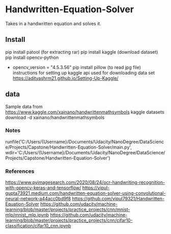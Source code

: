 # Handwritten-Equation-Solver
Takes in a handwritten equation and solves it.

## Install
pip install patool (for extracting rar)
pip install kaggle (download dataset)
pip install opencv-python
 - opencv_version = "4.5.3.56"
pip install pillow (to read jpg file)
instructions for setting up kaggle api used for downloading data set https://adityashrm21.github.io/Setting-Up-Kaggle/

## data
Sample data from https://www.kaggle.com/xainano/handwrittenmathsymbols
kaggle datasets download -d xainano/handwrittenmathsymbols

### Notes
runfile('C:/Users/{Username}/Documents/Udacity/NanoDegree/DataScience/Projects/Capstone/Handwritten-Equation-Solver/main.py', wdir='C:/Users/{Username}/Documents/Udacity/NanoDegree/DataScience/Projects/Capstone/Handwritten-Equation-Solver')

### References
https://www.pyimagesearch.com/2020/08/24/ocr-handwriting-recognition-with-opencv-keras-and-tensorflow/
https://vipul-gupta73921.medium.com/handwritten-equation-solver-using-convolutional-neural-network-a44acc0bd9f8
https://github.com/vipul79321/Handwritten-Equation-Solver
https://github.com/udacity/machine-learning/blob/master/projects/practice_projects/cnn/mnist-mlp/mnist_mlp.ipynb
https://github.com/udacity/machine-learning/blob/master/projects/practice_projects/cnn/cifar10-classification/cifar10_cnn.ipynb